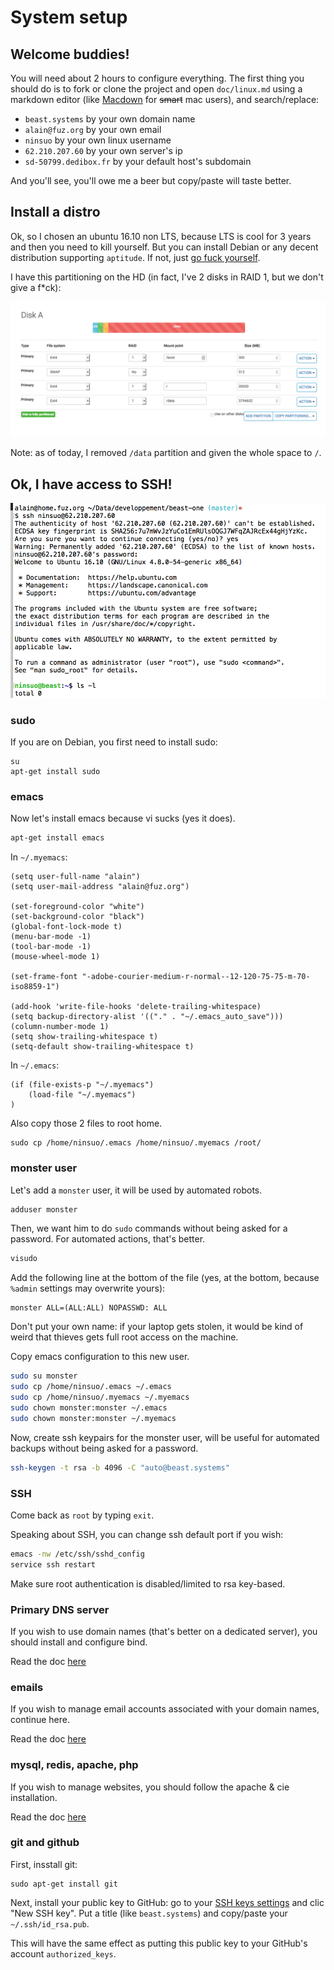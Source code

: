 # System setup

## Welcome buddies!

You will need about 2 hours to configure everything. The first thing you should do is to fork or clone the project and open `doc/linux.md` using a markdown editor (like [Macdown](https://macdown.uranusjr.com) for ~~smart~~ mac users), and search/replace:

- `beast.systems` by your own domain name
- `alain@fuz.org` by your own email
- `ninsuo` by your own linux username
- `62.210.207.60` by your own server's ip
- `sd-50799.dedibox.fr` by your default host's subdomain

And you'll see, you'll owe me a beer but copy/paste will taste better.

## Install a distro

Ok, so I chosen an ubuntu 16.10 non LTS, because LTS is cool for 3 years and then you need to kill yourself. But you can install Debian or any decent distribution supporting `aptitude`. If not, just [go fuck yourself](http://www.amishrakefight.org/gfy/).

I have this partitioning on the HD (in fact, I've 2 disks in RAID 1, but we don't give a f*ck):

![Paritioning](partitioning.png)

Note: as of today, I removed `/data` partition and given the whole space to `/`.

## Ok, I have access to SSH!

![ubuntu](ubuntu.png)

### sudo

If you are on Debian, you first need to install sudo:

```
su
apt-get install sudo
```

### emacs

Now let's install emacs because vi sucks (yes it does).

```sh
apt-get install emacs
```

In `~/.myemacs`:

```
(setq user-full-name "alain")
(setq user-mail-address "alain@fuz.org")

(set-foreground-color "white")
(set-background-color "black")
(global-font-lock-mode t)
(menu-bar-mode -1)
(tool-bar-mode -1)
(mouse-wheel-mode 1)

(set-frame-font "-adobe-courier-medium-r-normal--12-120-75-75-m-70-iso8859-1")

(add-hook 'write-file-hooks 'delete-trailing-whitespace)
(setq backup-directory-alist '(("." . "~/.emacs_auto_save")))
(column-number-mode 1)
(setq show-trailing-whitespace t)
(setq-default show-trailing-whitespace t)
```

In `~/.emacs`:

```
(if (file-exists-p "~/.myemacs")
    (load-file "~/.myemacs")
)
```

Also copy those 2 files to root home.

```
sudo cp /home/ninsuo/.emacs /home/ninsuo/.myemacs /root/
```

### monster user

Let's add a `monster` user, it will be used by automated robots.

```sh
adduser monster
```

Then, we want him to do `sudo` commands without being asked for a password. For automated actions, that's better.

```sh
visudo
```

Add the following line at the bottom of the file (yes, at the bottom, because `%admin` settings may overwrite yours):

```
monster ALL=(ALL:ALL) NOPASSWD: ALL
```

Don't put your own name: if your laptop gets stolen, it would be kind of weird that thieves gets full root access on the machine. 

Copy emacs configuration to this new user.

```sh
sudo su monster
sudo cp /home/ninsuo/.emacs ~/.emacs
sudo cp /home/ninsuo/.myemacs ~/.myemacs
sudo chown monster:monster ~/.emacs
sudo chown monster:monster ~/.myemacs
```

Now, create ssh keypairs for the monster user, will be useful for automated backups without being asked for a password.

```sh
ssh-keygen -t rsa -b 4096 -C "auto@beast.systems"
```

### SSH 

Come back as `root` by typing `exit`.

Speaking about SSH, you can change ssh default port if you wish:

```sh
emacs -nw /etc/ssh/sshd_config
service ssh restart
```

Make sure root authentication is disabled/limited to rsa key-based.

### Primary DNS server

If you wish to use domain names (that's better on a dedicated server), you should install and configure bind.

Read the doc [here](../src/Plugin/Domain/doc/README.md)

### emails

If you wish to manage email accounts associated with your domain names, continue here.

Read the doc [here](../src/Plugin/Email/doc/README.md)

### mysql, redis, apache, php

If you wish to manage websites, you should follow the apache & cie installation.

Read the doc [here](../src/Plugin/Website/doc/README.md)

### git and github

First, insstall git:

```
sudo apt-get install git
```

Next, install your public key to GitHub: go to your [SSH keys settings](https://github.com/settings/keys) and clic "New SSH key". Put a title (like `beast.systems`) and copy/paste your `~/.ssh/id_rsa.pub`.

This will have the same effect as putting this public key to your GitHub's account `authorized_keys`.
